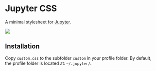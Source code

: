 # Jupyter CSS

A minimal stylesheet for [Jupyter](http://jupyter.org/). 

![](https://raw.githubusercontent.com/jan-matthis/jupyter-css/master/screenshot.png)


## Installation

Copy `custom.css` to the subfolder `custom` in your profile folder. By default, the profile folder is located at: `~/.jupyter/`.
